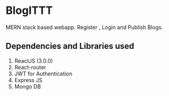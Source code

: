 # BlogITTT
MERN stack based webapp. Register , Login and Publish Blogs.

## Dependencies and Libraries used

1. ReactJS (3.0.0)
2. React-router
3. JWT for Authentication
4. Express JS
5. Mongo DB
